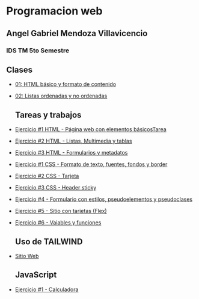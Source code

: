 # Programacion web
## Angel Gabriel Mendoza Villavicencio
### IDS TM 5to Semestre

  ## Clases
- [01: HTML básico y formato de contenido](/Carpeta2/index.html)
- [02: Listas ordenadas y no ordenadas](/Clase2908/index.html)


  ## Tareas y trabajos
- [Ejercicio #1 HTML - Página web con elementos básicosTarea](/HTML/index.html)
- [Ejercicio #2 HTML - Listas, Multimedia y tablas](/HTML/index.html)
- [Ejercicio #3 HTML - Formularios y metadatos](/Ejercicio3/index/index.html)
- [Ejercicio #1 CSS - Formato de texto, fuentes, fondos y border](/Ejercicio3/index/index.html)
- [Ejercicio #2 CSS - Tarjeta](/Tarjeta/index.html)
- [Ejercicio #3 CSS - Header sticky](/Ejercicio3/index/index.html)
- [Ejercicio #4 - Formulario con estilos, pseudoelementos y pseudoclases](/Ejercicio3/index/index.html)
- [Ejercicio #5 - Sitio con tarjetas (Flex)](/SitioWeb/index.html)
- [Ejercicio #6 - Vaiables y funciones](/SitioWeb/index.html)

  ## Uso de TAILWIND
- [Sitio Web](Tailwind_Cli/public/index.html)

  ## JavaScript
- [Ejercicio #1 - Calculadora](/Calculadora_JS/index.html)

 
 
